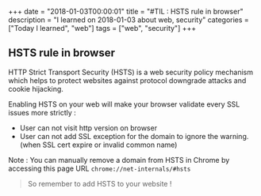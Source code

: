 +++
date = "2018-01-03T00:00:01"
title = "#TIL : HSTS rule in browser"
description = "I learned on 2018-01-03 about web, security"
categories = ["Today I learned", "web"]
tags = ["web", "security"]
+++



## HSTS rule in browser

HTTP Strict Transport Security (HSTS) is a web security policy mechanism which helps to protect websites against protocol downgrade attacks and cookie hijacking.

Enabling HSTS on your web will make your browser validate every SSL issues more strictly :

- User can not visit http version on browser
- User can not add SSL exception for the domain to ignore the warning. (when SSL cert expire or invalid common name)

Note : You can manually remove a domain from HSTS in Chrome by accessing this page URL `chrome://net-internals/#hsts`

> So remember to add HSTS to your website !
